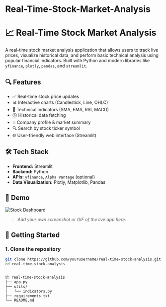 # Real-Time-Stock-Market-Analysis

# 📈 Real-Time Stock Market Analysis

A real-time stock market analysis application that allows users to track live prices, visualize historical data, and perform basic technical analysis using popular financial indicators. Built with Python and modern libraries like `yfinance`, `plotly`, `pandas`, and `streamlit`.

## 🔍 Features

- ✅ Real-time stock price updates
- 📊 Interactive charts (Candlestick, Line, OHLC)
- 🧮 Technical indicators (SMA, EMA, RSI, MACD)
- 🕒 Historical data fetching
- 💡 Company profile & market summary
- 🔍 Search by stock ticker symbol
- 🌐 User-friendly web interface (Streamlit)

## 🛠️ Tech Stack

- **Frontend:** Streamlit
- **Backend:** Python
- **APIs:** `yfinance`, `Alpha Vantage` (optional)
- **Data Visualization:** Plotly, Matplotlib, Pandas

## 📸 Demo

![Stock Dashboard](demo/screenshot.png)

> _Add your own screenshot or GIF of the live app here._

## 🚀 Getting Started

### 1. Clone the repository

```bash
git clone https://github.com/yourusername/real-time-stock-analysis.git
cd real-time-stock-analysis


📦 real-time-stock-analysis
├── app.py                  
├── utils/
│   └── indicators.py       
├── requirements.txt
└── README.md

